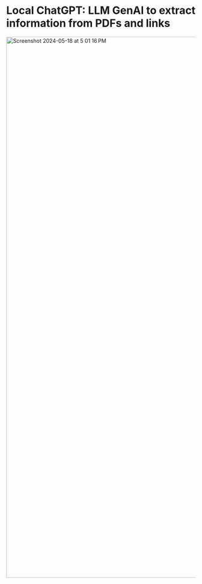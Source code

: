 # Local ChatGPT: LLM GenAI to extract information from PDFs and links

<img width="1436" alt="Screenshot 2024-05-18 at 5 01 16 PM" src="https://github.com/ishmaelrezaei/LLMs/assets/68742105/c9a45a29-4273-4cf5-bf41-812cf5f96508">
